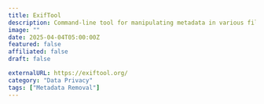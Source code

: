 ```yaml
---
title: ExifTool
description: Command-line tool for manipulating metadata in various file formats, including images, videos and audio files. 
image: ""
date: 2025-04-04T05:00:00Z
featured: false
affiliated: false
draft: false

externalURL: https://exiftool.org/
category: "Data Privacy"
tags: ["Metadata Removal"]
---
```

